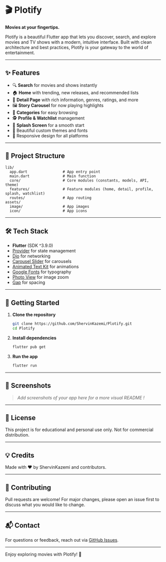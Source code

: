 # 🎬 Plotify

**Movies at your fingertips.**

Plotify is a beautiful Flutter app that lets you discover, search, and explore movies and TV shows with a modern, intuitive interface. Built with clean architecture and best practices, Plotify is your gateway to the world of entertainment.

---

## ✨ Features

- 🔍 **Search** for movies and shows instantly
- 🏠 **Home** with trending, new releases, and recommended lists
- 📄 **Detail Page** with rich information, genres, ratings, and more
- 🖼️ **Story Carousel** for now playing highlights
- 📑 **Categories** for easy browsing
- 🕵️ **Profile & Watchlist** management
- 🚀 **Splash Screen** for a smooth start
- 🎨 Beautiful custom themes and fonts
- 📱 Responsive design for all platforms

---

## 📂 Project Structure

```
lib/
  app.dart                # App entry point
  main.dart               # Main function
  core/                   # Core modules (constants, models, API, theme)
  features/               # Feature modules (home, detail, profile, splash, watchlist)
  routes/                 # App routing
assets/
  image/                  # App images
  icon/                   # App icons
```

---

## 🛠️ Tech Stack

- **Flutter** (SDK ^3.9.0)
- [Provider](https://pub.dev/packages/provider) for state management
- [Dio](https://pub.dev/packages/dio) for networking
- [Carousel Slider](https://pub.dev/packages/carousel_slider) for carousels
- [Animated Text Kit](https://pub.dev/packages/animated_text_kit) for animations
- [Google Fonts](https://pub.dev/packages/google_fonts) for typography
- [Photo View](https://pub.dev/packages/photo_view) for image zoom
- [Gap](https://pub.dev/packages/gap) for spacing

---

## 🚀 Getting Started

1. **Clone the repository**
   ```sh
   git clone https://github.com/ShervinKazemi/Plotify.git
   cd Plotify
   ```
2. **Install dependencies**
   ```sh
   flutter pub get
   ```
3. **Run the app**
   ```sh
   flutter run
   ```

---

## 📸 Screenshots

> _Add screenshots of your app here for a more visual README !_

---

## 📄 License

This project is for educational and personal use only. Not for commercial distribution.

---

## 💡 Credits

Made with ❤️ by ShervinKazemi and contributors.

---

## 🤝 Contributing

Pull requests are welcome! For major changes, please open an issue first to discuss what you would like to change.

---

## 📬 Contact

For questions or feedback, reach out via [GitHub Issues](https://github.com/ShervinKazemi/Plotify/issues).

---

Enjoy exploring movies with Plotify! 🎥
